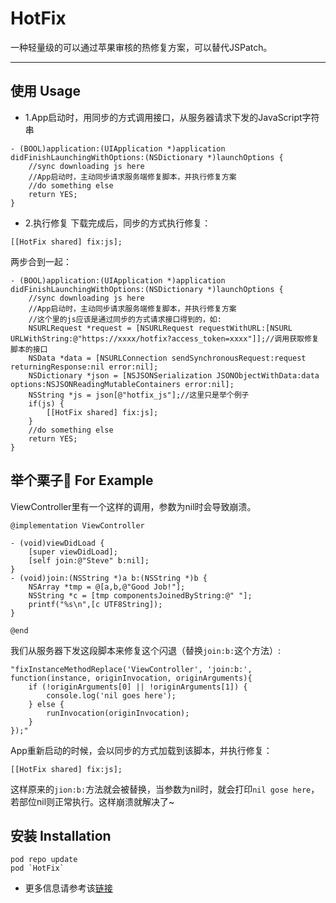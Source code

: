 # HotFix
一种轻量级的可以通过苹果审核的热修复方案，可以替代JSPatch。

-----------------------------------

## 使用 Usage

- 1.App启动时，用同步的方式调用接口，从服务器请求下发的JavaScript字符串

```
- (BOOL)application:(UIApplication *)application didFinishLaunchingWithOptions:(NSDictionary *)launchOptions {
    //sync downloading js here
    //App启动时，主动同步请求服务端修复脚本，并执行修复方案
    //do something else
    return YES;
}
```
- 2.执行修复
下载完成后，同步的方式执行修复：
```
[[HotFix shared] fix:js];
```

两步合到一起：
```
- (BOOL)application:(UIApplication *)application didFinishLaunchingWithOptions:(NSDictionary *)launchOptions {
    //sync downloading js here
    //App启动时，主动同步请求服务端修复脚本，并执行修复方案
    //这个里的js应该是通过同步的方式请求接口得到的，如:
    NSURLRequest *request = [NSURLRequest requestWithURL:[NSURL URLWithString:@"https://xxxx/hotfix?access_token=xxxx"]];//调用获取修复脚本的接口
    NSData *data = [NSURLConnection sendSynchronousRequest:request returningResponse:nil error:nil];
    NSDictionary *json = [NSJSONSerialization JSONObjectWithData:data options:NSJSONReadingMutableContainers error:nil];
    NSString *js = json[@"hotfix_js"];//这里只是举个例子
    if(js) {
        [[HotFix shared] fix:js];
    }
    //do something else
    return YES;
}
```

## 举个栗子🌰 For Example
ViewController里有一个这样的调用，参数为nil时会导致崩溃。
```
@implementation ViewController

- (void)viewDidLoad {
    [super viewDidLoad];
    [self join:@"Steve" b:nil];
}
- (void)join:(NSString *)a b:(NSString *)b {
    NSArray *tmp = @[a,b,@"Good Job!"];
    NSString *c = [tmp componentsJoinedByString:@" "];
    printf("%s\n",[c UTF8String]);
}

@end
```
我们从服务器下发这段脚本来修复这个闪退（替换`join:b:`这个方法）:
```
"fixInstanceMethodReplace('ViewController', 'join:b:', function(instance, originInvocation, originArguments){ 
    if (!originArguments[0] || !originArguments[1]) { 
        console.log('nil goes here'); 
    } else { 
        runInvocation(originInvocation); 
    } 
});"
```
App重新启动的时候，会以同步的方式加载到该脚本，并执行修复：
```
[[HotFix shared] fix:js];
```
这样原来的`jion:b:`方法就会被替换，当参数为nil时，就会打印`nil gose here`，若部位nil则正常执行。这样崩溃就解决了~

## 安装 Installation

```
pod repo update
pod `HotFix`
```

- 更多信息请参考该[链接](http://limboy.me/tech/2018/03/04/ios-lightweight-hotfix.html)
